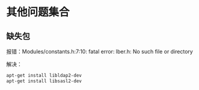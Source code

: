# 其他问题集合

## 缺失包

报错：Modules/constants.h:7:10: fatal error: lber.h: No such file or directory

解决：

``` bash
apt-get install libldap2-dev
apt-get install libsasl2-dev
```